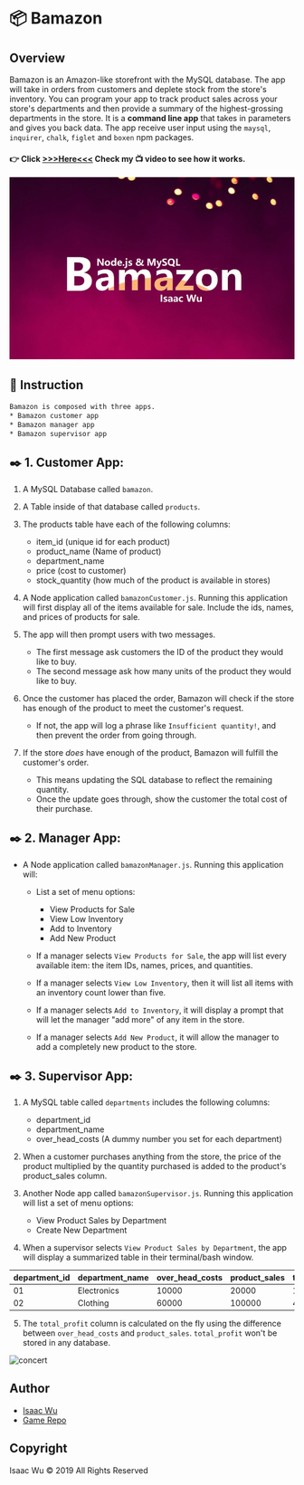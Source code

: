 # 📦 Bamazon

## Overview
Bamazon is an Amazon-like storefront with the MySQL database. The app will take in orders from customers and deplete stock from the store's inventory. You can program your app to track product sales across your store's departments and then provide a summary of the highest-grossing departments in the store. It is a **command line app** that takes in parameters and gives you back data. The app receive user input using the `maysql`, `inquirer`, `chalk`, `figlet` and `boxen` npm packages.
####   :point_right: Click  **[>>>Here<<<](https://youtu.be/ZH--1385PGc)**  Check my :tv: video to see how it works.
![concert](./W8.jpg)


## 📓 Instruction
```
Bamazon is composed with three apps.
* Bamazon customer app
* Bamazon manager app
* Bamazon supervisor app
```

##  ✒️ 1. **Customer App**: 

1. A MySQL Database called `bamazon`.
2. A Table inside of that database called `products`.
3. The products table have each of the following columns:
   * item_id (unique id for each product)
   * product_name (Name of product)
   * department_name
   * price (cost to customer)
   * stock_quantity (how much of the product is available in stores)

4. A Node application called `bamazonCustomer.js`. Running this application will first display all of the items available for sale. Include the ids, names, and prices of products for sale.

5. The app will then prompt users with two messages.
   * The first message ask customers the ID of the product they would like to buy.
   * The second message ask how many units of the product they would like to buy.

6. Once the customer has placed the order, Bamazon will check if the store has enough of the product to meet the customer's request.
   * If not, the app will log a phrase like `Insufficient quantity!`, and then prevent the order from going through.

7. If the store _does_ have enough of the product, Bamazon will fulfill the customer's order.
   * This means updating the SQL database to reflect the remaining quantity.
   * Once the update goes through, show the customer the total cost of their purchase.

 
## ✒️ 2. **Manager App**: 

* A Node application called `bamazonManager.js`. Running this application will:

  * List a set of menu options:
    * View Products for Sale
    * View Low Inventory
    * Add to Inventory
    * Add New Product

  * If a manager selects `View Products for Sale`, the app will list every available item: the item IDs, names, prices, and quantities.
  * If a manager selects `View Low Inventory`, then it will list all items with an inventory count lower than five.
  * If a manager selects `Add to Inventory`, it will display a prompt that will let the manager "add more" of any item in the store.
  * If a manager selects `Add New Product`, it will allow the manager to add a completely new product to the store.


## ✒️ 3.  **Supervisor App**: 

1. A MySQL table called `departments` includes the following columns:
   * department_id
   * department_name
   * over_head_costs (A dummy number you set for each department)

2. When a customer purchases anything from the store, the price of the product multiplied by the quantity purchased is added to the product's product_sales column.

3. Another Node app called `bamazonSupervisor.js`. Running this application will list a set of menu options:
   * View Product Sales by Department
   * Create New Department

4. When a supervisor selects `View Product Sales by Department`, the app will display a summarized table in their terminal/bash window. 

| department_id | department_name | over_head_costs | product_sales | total_profit |
| ------------- | --------------- | --------------- | ------------- | ------------ |
| 01            | Electronics     | 10000           | 20000         | 10000        |
| 02            | Clothing        | 60000           | 100000        | 40000        |

5. The `total_profit` column is calculated on the fly using the difference between `over_head_costs` and `product_sales`. `total_profit` won't be stored in any database.


![concert](./scr6.png)

## Author
* [Isaac Wu](https://github.com/squall2046)
* [Game Repo](https://github.com/squall2046/Bamazon)

## Copyright
Isaac Wu © 2019 All Rights Reserved

